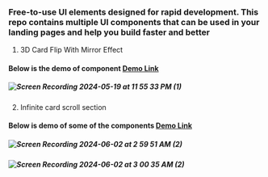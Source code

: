 ### Free-to-use UI elements designed for rapid development. This repo contains multiple UI components that can be used in your landing pages and help you build faster and better 

1. 3D Card Flip With Mirror Effect &#x20;

#### Below is the demo of component  [Demo Link](https://threed-card-flip-with-mirror-effect.vercel.app/)
##### ![Screen Recording 2024-05-19 at 11 55 33 PM (1)](https://github.com/kumarajay0412/UI-Components/assets/66991625/c736287d-06c3-4432-a463-76d06c3e5ff0)

2. Infinite card scroll section &#x20;

#### Below is demo of some of the components  [Demo Link](https://infinite-scroll-card-six.vercel.app/)
##### ![Screen Recording 2024-06-02 at 2 59 51 AM (2)](https://github.com/kumarajay0412/Clear-UI/assets/66991625/4bfa0308-594f-45c0-a728-18dae6ae163f)
##### ![Screen Recording 2024-06-02 at 3 00 35 AM (2)](https://github.com/kumarajay0412/Clear-UI/assets/66991625/f0a6bd5d-b3b8-4281-ad7a-ffd1590b69d9)




